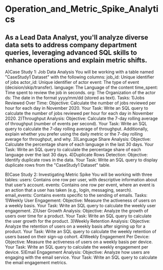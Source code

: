 # Operation_and_Metric_Spike_Analytics
As a Lead Data Analyst, you'll analyze diverse data sets to address company department queries, leveraging advanced SQL skills to enhance operations and explain metric shifts.
-------------------------------------------------------------------------------------------------------------------------------------------------------------------------------------------------------------
A)Case Study 1: Job Data Analysis
  You will be working with a table named "CaseStudy1 Dataset" with the following columns:
    job_id: Unique identifier of jobs
    actor_id: Unique identifier of actor
    event: The type of event (decision/skip/transfer).
    language: The Language of the content
    time_spent: Time spent to review the job in seconds.
    org: The Organization of the actor
    ds: The date in the format yyyy/mm/dd (stored as text).
Tasks:
  1)Jobs Reviewed Over Time:
    Objective: Calculate the number of jobs reviewed per hour for each day in November 2020.
    Your Task: Write an SQL query to calculate the number of jobs reviewed per hour for each day in November 2020.
  2)Throughput Analysis:
    Objective: Calculate the 7-day rolling average of throughput (number of events per second).
    Your Task: Write an SQL query to calculate the 7-day rolling average of throughput. Additionally, explain whether you prefer using the daily metric or the 7-day rolling average for throughput, and why.
  3)Language Share Analysis:
    Objective: Calculate the percentage share of each language in the last 30 days.
    Your Task: Write an SQL query to calculate the percentage share of each language over the last 30 days.
  4)Duplicate Rows Detection:
    Objective: Identify duplicate rows in the data.
    Your Task: Write an SQL query to display duplicate rows from the "CaseStudy1 Dataset" table.

B)Case Study 2: Investigating Metric Spike
  You will be working with three tables:
    users: Contains one row per user, with descriptive information about that user’s account.
    events: Contains one row per event, where an event is an action that a user has taken (e.g., login, messaging, search).
    email_events: Contains events specific to the sending of emails.
Tasks:
  1)Weekly User Engagement:
    Objective: Measure the activeness of users on a weekly basis.
    Your Task: Write an SQL query to calculate the weekly user engagement.
  2)User Growth Analysis:
    Objective: Analyze the growth of users over time for a product.
    Your Task: Write an SQL query to calculate the user growth for the product.
  3)Weekly Retention Analysis:
    Objective: Analyze the retention of users on a weekly basis after signing up for a product.
    Your Task: Write an SQL query to calculate the weekly retention of users based on their sign-up cohort.
  4)Weekly Engagement Per Device:
    Objective: Measure the activeness of users on a weekly basis per device.
    Your Task: Write an SQL query to calculate the weekly engagement per device.
  5)Email Engagement Analysis:
    Objective: Analyze how users are engaging with the email service.
    Your Task: Write an SQL query to calculate the email engagement metrics.

